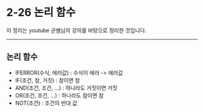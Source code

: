 # 2-26 논리 함수

이 정리는 youtube 균쌤님의 강의를 바탕으로 정리한 것입니다.
___

## 논리 함수
- IFERROR(수식, 에러값) : 수식이 에러 -> 에러값
- IF(조건, 참, 거짓) : 참이면 참
- AND(조건, 조건, ...) : 하나라도 거짓이면 거짓
- OR(조건, 조건, ...) : 하나라도 참이면 참
- NOT(조건) : 조건의 반대 값